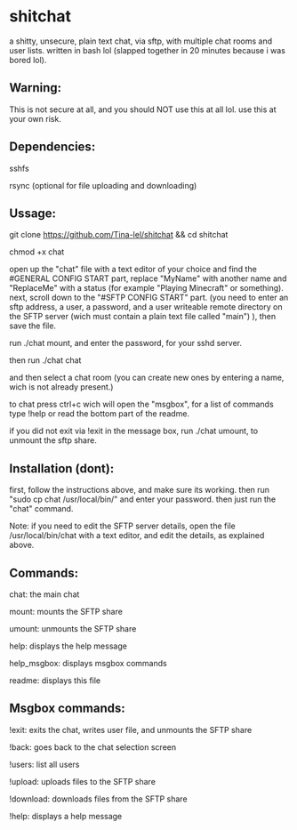 # shitchat
a shitty, unsecure, plain text chat, via sftp, with multiple chat rooms and user lists. written in bash lol (slapped together in 20 minutes because i was bored lol).

Warning:
-
This is not secure at all, and you should NOT use this at all lol. use this at your own risk.

Dependencies:
-
sshfs

rsync (optional for file uploading and downloading)

Ussage:
-

git clone https://github.com/Tina-lel/shitchat && cd shitchat

chmod +x chat

open up the "chat" file with a text editor of your choice and find the #GENERAL CONFIG START part, replace "MyName" with another name and "ReplaceMe" with a status (for example "Playing Minecraft" or something). next, scroll down to the "#SFTP CONFIG START" part. (you need to enter an sftp address, a user, a password, and a user writeable remote directory on the SFTP server (wich must contain a plain text file called "main") ), then save the file.

run ./chat mount, and enter the password, for your sshd server.

then run ./chat chat

and then select a chat room (you can create new ones by entering a name, wich is not already present.)

to chat press ctrl+c wich will open the "msgbox", for a list of commands type !help or read the bottom part of the readme.

if you did not exit via !exit in the message box, run ./chat umount, to unmount the sftp share.

Installation (dont):
-

first, follow the instructions above, and make sure its working. then run "sudo cp chat /usr/local/bin/" and enter your password. then just run the "chat" command.

Note: if you need to edit the SFTP server details, open the file /usr/local/bin/chat with a text editor, and edit the details, as explained above.

Commands:
-

chat: the main chat

mount: mounts the SFTP share

umount: unmounts the SFTP share

help: displays the help message

help_msgbox: displays msgbox commands

readme: displays this file

Msgbox commands:
-

!exit: exits the chat, writes user file, and unmounts the SFTP share

!back: goes back to the chat selection screen

!users: list all users

!upload: uploads files to the SFTP share

!download: downloads files from the SFTP share

!help: displays a help message
